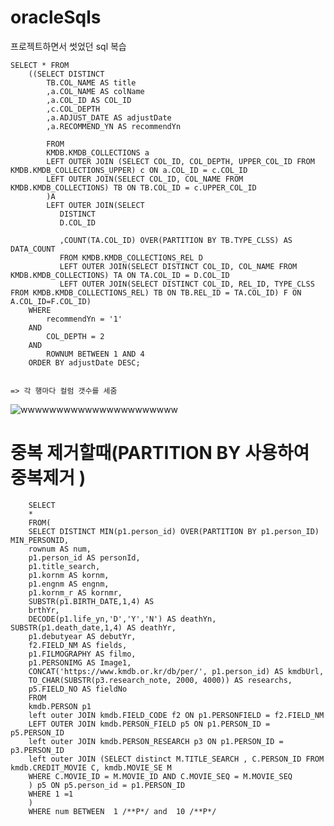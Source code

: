 # oracleSqls
프로젝트하면서 썻었던 sql 복습 




	SELECT * FROM
		((SELECT DISTINCT 
			TB.COL_NAME AS title
			,a.COL_NAME AS colName
			,a.COL_ID AS COL_ID 
			,c.COL_DEPTH
			,a.ADJUST_DATE AS adjustDate
			,a.RECOMMEND_YN AS recommendYn
		
			FROM 
			KMDB.KMDB_COLLECTIONS a 
			LEFT OUTER JOIN (SELECT COL_ID, COL_DEPTH, UPPER_COL_ID FROM KMDB.KMDB_COLLECTIONS_UPPER) c ON a.COL_ID = c.COL_ID
			LEFT OUTER JOIN(SELECT COL_ID, COL_NAME FROM KMDB.KMDB_COLLECTIONS) TB ON TB.COL_ID = c.UPPER_COL_ID
			)A
			LEFT OUTER JOIN(SELECT 
			   DISTINCT 
			   D.COL_ID

			   ,COUNT(TA.COL_ID) OVER(PARTITION BY TB.TYPE_CLSS) AS DATA_COUNT
			   FROM KMDB.KMDB_COLLECTIONS_REL D 
			   LEFT OUTER JOIN(SELECT DISTINCT COL_ID, COL_NAME FROM KMDB.KMDB_COLLECTIONS) TA ON TA.COL_ID = D.COL_ID  
			   LEFT OUTER JOIN(SELECT DISTINCT COL_ID, REL_ID, TYPE_CLSS FROM KMDB.KMDB_COLLECTIONS_REL) TB ON TB.REL_ID = TA.COL_ID) F ON  A.COL_ID=F.COL_ID)
		WHERE 
			recommendYn = '1'
		AND 
			COL_DEPTH = 2
		AND 
			ROWNUM BETWEEN 1 AND 4
		ORDER BY adjustDate DESC;
    
    
    => 각 행마다 컬럼 갯수를 세줌 
  
![wwwwwwwwwwwwwwwwwwwwww](https://user-images.githubusercontent.com/69393030/136308966-7a4212c2-fbd0-40a8-8288-117161174b57.PNG)


# 중복 제거할때(PARTITION BY 사용하여 중복제거 )

		SELECT
		*
		FROM(
		SELECT DISTINCT MIN(p1.person_id) OVER(PARTITION BY p1.person_ID) MIN_PERSONID,
		rownum AS num,
		p1.person_id AS personId,
		p1.title_search,
		p1.kornm AS kornm,
		p1.engnm AS engnm,
		p1.kornm_r AS kornmr,
		SUBSTR(p1.BIRTH_DATE,1,4) AS
		brthYr,
		DECODE(p1.life_yn,'D','Y','N') AS deathYn, SUBSTR(p1.death_date,1,4) AS deathYr,
		p1.debutyear AS debutYr,
		f2.FIELD_NM AS fields,
		p1.FILMOGRAPHY AS filmo,
		p1.PERSONIMG AS Image1,
		CONCAT('https://www.kmdb.or.kr/db/per/', p1.person_id) AS kmdbUrl,
		TO_CHAR(SUBSTR(p3.research_note, 2000, 4000)) AS researchs,
		p5.FIELD_NO AS fieldNo
		FROM
		kmdb.PERSON p1
		left outer JOIN kmdb.FIELD_CODE f2 ON p1.PERSONFIELD = f2.FIELD_NM
		LEFT OUTER JOIN kmdb.PERSON_FIELD p5 ON p1.PERSON_ID = p5.PERSON_ID
		left outer JOIN kmdb.PERSON_RESEARCH p3 ON p1.PERSON_ID = p3.PERSON_ID
		left outer JOIN (SELECT distinct M.TITLE_SEARCH , C.PERSON_ID FROM kmdb.CREDIT_MOVIE C, kmdb.MOVIE_SE M
		WHERE C.MOVIE_ID = M.MOVIE_ID AND C.MOVIE_SEQ = M.MOVIE_SEQ
		) p5 ON p5.person_id = p1.PERSON_ID
		WHERE 1 =1
		)
		WHERE num BETWEEN  1 /**P*/ and  10 /**P*/
